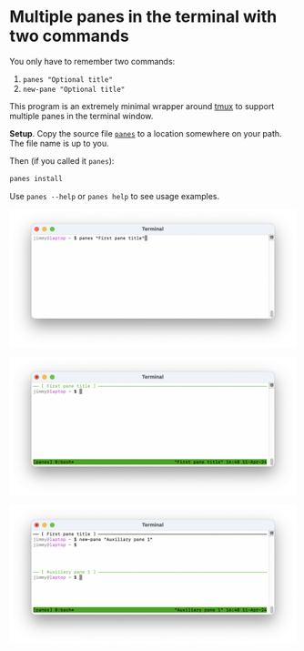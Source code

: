 # Multiple panes in the terminal with two commands

You only have to remember two commands:

1. `panes "Optional title"`
2. `new-pane "Optional title"`

This program is an extremely minimal wrapper around [tmux](https://github.com/tmux/tmux/wiki) to support multiple panes in the terminal window.

**Setup**. Copy the source file [`panes`](https://github.com/jimmymathews/panes/blob/main/panes) to a location somewhere on your path. The file name is up to you.

Then (if you called it `panes`):
```sh
panes install
```

Use `panes --help` or `panes help` to see usage examples.

![i1](screencap1.png)

![i2](screencap2.png)

![i3](screencap3.png)

